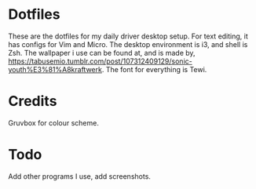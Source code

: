 # Dotfiles
These are the dotfiles for my daily driver desktop setup. For text editing, it has configs for Vim and Micro. The desktop environment is i3, and shell is Zsh. The wallpaper i use can be found at, and is made by, https://tabusemio.tumblr.com/post/107312409129/sonic-youth%E3%81%A8kraftwerk. The font for everything is Tewi.

# Credits
Gruvbox for colour scheme.

# Todo
Add other programs I use, add screenshots.
